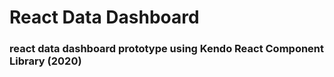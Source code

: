 # React Data Dashboard

### react data dashboard prototype using Kendo React Component Library (2020)
